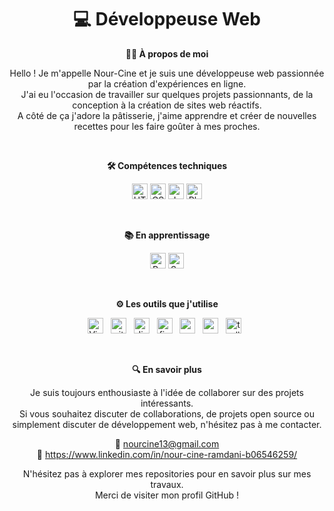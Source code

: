 <div align= "center"> 
  <h1> 💻 Développeuse Web </h1>
</div>

<div align= "center">
  
<strong> 🧕🏼 À propos de moi</strong><br>

Hello ! Je m'appelle Nour-Cine et je suis une développeuse web passionnée par la création d'expériences en ligne.<br>
J'ai eu l'occasion de travailler sur quelques projets passionnants, de la conception à la création de sites web réactifs.<br>
A côté de ça j'adore la pâtisserie, j'aime apprendre et créer de nouvelles recettes pour les faire goûter à mes proches.

</div>

&nbsp;

<div align= "center">  
  
  <strong> 🛠 Compétences techniques</strong>

<a name="learning-now"></a>

<img src="https://img.shields.io/badge/HTML5-282C34?logo=html5&logoColor=E34F26" alt="HTML5 logo" title="HTML5" height="25" />

<img src="https://img.shields.io/badge/CSS3-282C34?logo=css3&logoColor=1572B6" alt="CSS3 logo" title="CSS3" height="25" />

<img src="https://img.shields.io/badge/JavaScript-282C34?logo=javascript&logoColor=F7DF1E" alt="JavaScript logo" title="JavaScript" height="25" />

<img src="https://img.shields.io/badge/PHP-282C34?logo=php&logoColor=787cb5" alt="Php logo" title="Php" height="25" />

</div>

&nbsp;

  <div align= "center">
  
<strong> 📚 En apprentissage </strong>

<img src="https://img.shields.io/badge/React-282C34?logo=react&logoColor=61DAFB" alt="React logo" title="React" height="25" />

<img src="https://img.shields.io/badge/Symfony-282C34?logo=symfony&logoColor=F7DF1E%22" alt="Symfony logo" title="Symfony" height="25" />

&nbsp;

<strong> ⚙️ Les outils que j'utilise </strong>

<img src="https://img.shields.io/badge/VS%20Code-282C34?logo=visual-studio-code&logoColor=007ACC" alt="Visual Studio Code logo" title="Visual Studio Code" height="25" />
&nbsp;
<img src="https://img.shields.io/badge/git-282C34?logo=git&logoColor=F05032" alt="git logo" title="git" height="25" />
&nbsp;
<img src="https://img.shields.io/badge/Discord-282C34?logo=discord&logoColor=F7DF1E%22" alt="discord" title="discord" height="25" />
&nbsp;
<img src="https://img.shields.io/badge/Figma-282C34?logo=figma&logoColor=F7DF1E%22" alt="figma logo" title="figma" height="25" />
&nbsp;
<img src="https://img.shields.io/badge/Canva-282C34?logo=canva&logoColor=F7DF1E%22" alt="canva logo" title="canva" height="25" />
&nbsp;
<img src="https://img.shields.io/badge/MySQL-282C34?logo=mysql&logoColor=F7DF1E%22" alt="mysql logo" title="mysql" height="25" />
&nbsp;
<img src="https://img.shields.io/badge/Trello-282C34?logo=trello&logoColor=F7DF1E%22" alt="trello logo" title="trello" height="25" />
&nbsp;


<a name="learning-next"></a>

&nbsp;

<div align= "center">
<strong> 🔍 En savoir plus </strong><br>

Je suis toujours enthousiaste à l'idée de collaborer sur des projets intéressants.<br>
Si vous souhaitez discuter de collaborations, de projets open source ou simplement discuter de développement web, n'hésitez pas à me contacter.

📩  nourcine13@gmail.com <br>
💬  https://www.linkedin.com/in/nour-cine-ramdani-b06546259/
    
</div>

N'hésitez pas à explorer mes repositories pour en savoir plus sur mes travaux.<br>
Merci de visiter mon profil GitHub !

